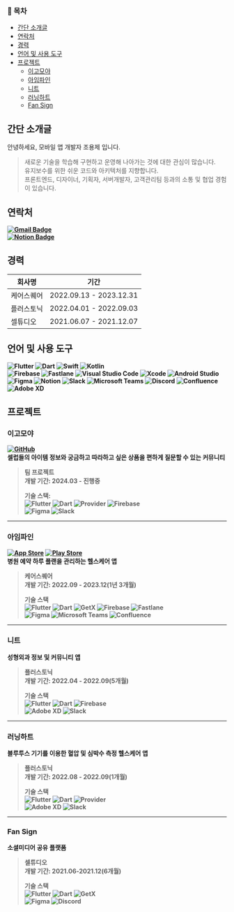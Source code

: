 

### 📕 목차
- [간단 소개글](#간단-소개글)
- [연락처](#연락처)
- [경력](#경력)
- [언어 및 사용 도구](#언어-및-사용-도구)
- [프로젝트](#프로젝트)
  - [이고모야](#이고모야)
  - [아임파인](#아임파인)
  - [니트](#니트)
  - [러닝하트](#러닝하트)
  - [Fan Sign](#fan-sign)

</b>

## 간단 소개글
안녕하세요, 모바일 앱 개발자 조용제 입니다.
> 새로운 기술을 학습해 구현하고 운영해 나아가는 것에 대한 관심이 많습니다.<br/>
> 유지보수를 위한 쉬운 코드와 아키텍처를 지향합니다.<br/>
> 프론트엔드, 디자이너, 기획자, 서버개발자, 고객관리팀 등과의 소통 및 협업 경험이 있습니다.

<b>

## 연락처
[![Gmail Badge](https://img.shields.io/badge/yongje812@gmail.com-c14438?style=flat-square&logo=Gmail&logoColor=white&link=mailto:yongje812@gmail.com)](mailto:yongje812@gmail.com)<br/>
[![Notion Badge](https://img.shields.io/badge/-Notion-c14438?style=flat-square&logo=Notion&logoColor=black&color=white)](https://glen-galley-d8f.notion.site/9020c14e8128469096a0041f59e8b836?pvs=4)


## 경력
|회사명|기간|
|---|---|
|케어스퀘어|2022.09.13 - 2023.12.31|
|플러스토닉|2022.04.01 - 2022.09.03|
|셀튜디오|2021.06.07 - 2021.12.07|

## 언어 및 사용 도구
![Flutter](https://img.shields.io/badge/Flutter-%2302569B?style=flat-square&logo=flutter&logoColor=white)
![Dart](https://img.shields.io/badge/Dart-%230175C2?style=flat-square&logo=dart&logoColor=white)
![Swift](https://img.shields.io/badge/Swift-F54A2A?style=flat-square&logo=swift&logoColor=white)
![Kotlin](https://img.shields.io/badge/Kotlin-%237F52FF?style=flat-square&logo=kotlin&logoColor=white)<br>
![Firebase](https://img.shields.io/badge/Firebase-a08021?style=flat-square&logo=firebase&logoColor=ffcd34)
![Fastlane](https://img.shields.io/badge/Fastlane-%231428A0?style=flat-square&logoColor=white)
![Visual Studio Code](https://img.shields.io/badge/Visual%20Studio%20Code-0078d7?style=flat-square&logo=visual-studio-code&logoColor=white)
![Xcode](https://img.shields.io/badge/Xcode-007ACC?style=flat-square&logo=Xcode&logoColor=white)
![Android Studio](https://img.shields.io/badge/Android%20Studio-346ac1?style=flat-square&logo=android%20studio&logoColor=white)<br>
![Figma](https://img.shields.io/badge/Figma-%23F24E1E?style=flat-square&logo=figma&logoColor=white)
![Notion](https://img.shields.io/badge/Notion-%23000000?style=flat-square&logo=notion&logoColor=black&color=white)
![Slack](https://img.shields.io/badge/Slack-4A154B?style=flat-square&logo=slack&logoColor=white)
![Microsoft Teams](https://img.shields.io/badge/Microsoft%20Teams-%23483699?style=flat-square&color=%23483699)
![Discord](https://img.shields.io/badge/Discord-%235865F2?style=flat-square&logo=discord&logoColor=white)
![Confluence](https://img.shields.io/badge/Confluence-%23172BF4?style=flat-square&logo=confluence&logoColor=white)
![Adobe XD](https://img.shields.io/badge/Adobe%20XD-470137?style=flat-square&logo=adobe%20xd&logoColor=white&logoColor=#FF61F6)
<br>

## 프로젝트
### 이고모야
[![GitHub](https://img.shields.io/badge/Github-%23121011.svg?style=flat-square&logo=github&logoColor=white)](https://github.com/812jay/egomoya)<br/>
셀럽들의 아이템 정보와 궁금하고 따라하고 싶은 상품을 편하게 질문할 수 있는 커뮤니티<br/>
>팀 프로젝트<br/>
>개발 기간: 2024.03 - 진행중<br/>
>
>기술 스택:  
![Flutter](https://img.shields.io/badge/Flutter-%2302569B?style=flat-square&logo=flutter&logoColor=white)
![Dart](https://img.shields.io/badge/Dart-%230175C2?style=flat-square&logo=dart&logoColor=white)
![Provider](https://img.shields.io/badge/Provider-00897B?style=flat-square&logoColor=white)
![Firebase](https://img.shields.io/badge/Firebase-a08021?style=flat-square&logo=firebase&logoColor=ffcd34)<br/>
![Figma](https://img.shields.io/badge/Figma-%23F24E1E?style=flat-square&logo=figma&logoColor=white)
![Slack](https://img.shields.io/badge/Slack-4A154B?style=flat-square&logo=slack&logoColor=white)<br/>

---
### 아임파인
[![App Store](https://img.shields.io/badge/App_Store-0D96F6?style=flat-square&logo=app-store&logoColor=white)](https://apps.apple.com/kr/app/%EC%95%84%EC%9E%84%ED%8C%8C%EC%9D%B8-im-fine/id1573100943)
[![Play Store](https://img.shields.io/badge/Google_Play-414141?style=flat-square&logo=google-play&logoColor=white)](https://play.google.com/store/apps/details?id=io.lokks.careease&pcampaignid=web_share)<br/>
병원 예약 하루 플랜을 관리하는 헬스케어 앱<br/>
>케어스퀘어<br/>
>개발 기간: 2022.09 - 2023.12(1년 3개월)<br/>
>
>기술 스택<br/>
![Flutter](https://img.shields.io/badge/Flutter-%2302569B?style=flat-square&logo=flutter&logoColor=white)
![Dart](https://img.shields.io/badge/Dart-%230175C2?style=flat-square&logo=dart&logoColor=white)
![GetX](https://img.shields.io/badge/GetX-ffcd00?style=flat-square&logoColor=white)
![Firebase](https://img.shields.io/badge/Firebase-a08021?style=flat-square&logo=firebase&logoColor=ffcd34)
![Fastlane](https://img.shields.io/badge/Fastlane-%231428A0?style=flat-square&logoColor=white)<br/>
![Figma](https://img.shields.io/badge/Figma-%23F24E1E?style=flat-square&logo=figma&logoColor=white)
![Microsoft Teams](https://img.shields.io/badge/Microsoft%20Teams-%23483699?style=flat-square&color=%23483699)
![Confluence](https://img.shields.io/badge/Confluence-%23172BF4?style=flat-square&logo=confluence&logoColor=white)

---

### 니트
성형외과 정보 및 커뮤니티 앱<br/>
>플러스토닉<br/>
>개발 기간: 2022.04 - 2022.09(5개월)<br/>
>
>기술 스택<br/>
![Flutter](https://img.shields.io/badge/Flutter-%2302569B?style=flat-square&logo=flutter&logoColor=white)
![Dart](https://img.shields.io/badge/Dart-%230175C2?style=flat-square&logo=dart&logoColor=white)
![Firebase](https://img.shields.io/badge/Firebase-a08021?style=flat-square&logo=firebase&logoColor=ffcd34)<br/>
![Adobe XD](https://img.shields.io/badge/Adobe%20XD-470137?style=flat-square&logo=adobe%20xd&logoColor=white&logoColor=#FF61F6)
![Slack](https://img.shields.io/badge/Slack-4A154B?style=flat-square&logo=slack&logoColor=white)

---

### 러닝하트
블루투스 기기를 이용한 혈압 및 심박수 측정 헬스케어 앱<br/>
>플러스토닉<br/>
>개발 기간: 2022.08 - 2022.09(1개월)<br/>
>
>기술 스택<br/>
![Flutter](https://img.shields.io/badge/Flutter-%2302569B?style=flat-square&logo=flutter&logoColor=white)
![Dart](https://img.shields.io/badge/Dart-%230175C2?style=flat-square&logo=dart&logoColor=white)
![Provider](https://img.shields.io/badge/Provider-00897B?style=flat-square&logoColor=white)<br/>
![Adobe XD](https://img.shields.io/badge/Adobe%20XD-470137?style=flat-square&logo=adobe%20xd&logoColor=white&logoColor=#FF61F6)
![Slack](https://img.shields.io/badge/Slack-4A154B?style=flat-square&logo=slack&logoColor=white)

---

### Fan Sign
소셜미디어 공유 플랫폼<br/>
>셀튜디오<br/>
>개발 기간: 2021.06-2021.12(6개월)<br/>
>
>기술 스택<br/>
![Flutter](https://img.shields.io/badge/Flutter-%2302569B?style=flat-square&logo=flutter&logoColor=white)
![Dart](https://img.shields.io/badge/Dart-%230175C2?style=flat-square&logo=dart&logoColor=white)
![GetX](https://img.shields.io/badge/GetX-ffcd00?style=flat-square&logoColor=white)<br/>
![Figma](https://img.shields.io/badge/Figma-%23F24E1E?style=flat-square&logo=figma&logoColor=white)
![Discord](https://img.shields.io/badge/Discord-%235865F2?style=flat-square&logo=discord&logoColor=white)


